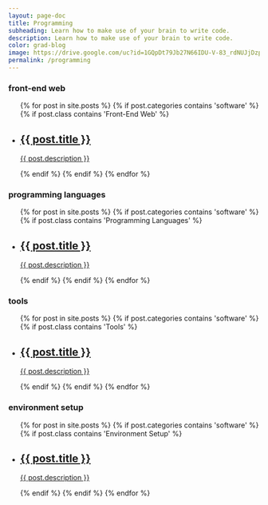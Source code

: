 ```yaml
---
layout: page-doc
title: Programming
subheading: Learn how to make use of your brain to write code.
description: Learn how to make use of your brain to write code.
color: grad-blog
image: https://drive.google.com/uc?id=1GQpDt79Jb27N66IDU-V-83_rdNUJjDzp
permalink: /programming
---
```


<div class="home-container">
  <div class="home-articles">
    <div class="home-wrapper">
      <div class="page-holder">
        <h3>front-end web</h3>
        <ul>
        {% for post in site.posts %}
          {% if post.categories contains 'software' %}
            {% if post.class contains 'Front-End Web' %}
                <li>
                  <a class="post-link" href="{{ site.baseurl }}{{ post.url }}">
                    <div class="page-treasure">
                      <h2>{{ post.title }}</h2>
                      <p>{{ post.description }}</p>
                    </div>
                  </a>
                </li>
              {% endif %}
            {% endif %}
        {% endfor %}
        </ul>
        <h3>programming languages</h3>
        <ul>
        {% for post in site.posts %}
          {% if post.categories contains 'software' %}
            {% if post.class contains 'Programming Languages' %}
                <li>
                  <a class="post-link" href="{{ site.baseurl }}{{ post.url }}">
                    <div class="page-treasure">
                      <h2>{{ post.title }}</h2>
                      <p>{{ post.description }}</p>
                    </div>
                  </a>
                </li>
              {% endif %}
            {% endif %}
        {% endfor %}
        </ul>
        <h3>tools</h3>
        <ul>
        {% for post in site.posts %}
          {% if post.categories contains 'software' %}
            {% if post.class contains 'Tools' %}
                <li>
                  <a class="post-link" href="{{ site.baseurl }}{{ post.url }}">
                    <div class="page-treasure">
                      <h2>{{ post.title }}</h2>
                      <p>{{ post.description }}</p>
                    </div>
                  </a>
                </li>
              {% endif %}
            {% endif %}
        {% endfor %}
        </ul>
        <h3>environment setup</h3>
        <ul>
        {% for post in site.posts %}
          {% if post.categories contains 'software' %}
            {% if post.class contains 'Environment Setup' %}
                <li>
                  <a class="post-link" href="{{ site.baseurl }}{{ post.url }}">
                    <div class="page-treasure">
                      <h2>{{ post.title }}</h2>
                      <p>{{ post.description }}</p>
                    </div>
                  </a>
                </li>
              {% endif %}
            {% endif %}
        {% endfor %}
        </ul>
      </div>
    </div>
  </div>
</div>
